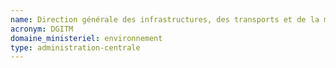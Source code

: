 ```yaml
---
name: Direction générale des infrastructures, des transports et de la mer
acronym: DGITM
domaine_ministeriel: environnement
type: administration-centrale
---
```



